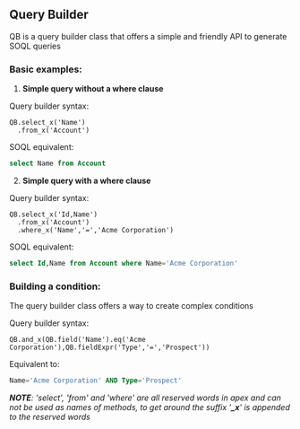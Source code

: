 ## Query Builder

QB is a query builder class that offers a simple and friendly API to generate SOQL queries

### Basic examples:

1. **Simple query without a where clause**

  Query builder syntax:
  ```apex
  QB.select_x('Name')
    .from_x('Account')
  ```

  SOQL equivalent:
  ```sql
  select Name from Account
  ```


2. **Simple query with a where clause**

  Query builder syntax:
  ```apex
  QB.select_x('Id,Name')
    .from_x('Account')
    .where_x('Name','=','Acme Corporation')
  ```

  SOQL equivalent:
  ```sql
  select Id,Name from Account where Name='Acme Corporation'
  ```

### Building a condition:

The query builder class offers a way to create complex conditions 

  Query builder syntax:
  ```apex
  QB.and_x(QB.field('Name').eq('Acme Corporation'),QB.fieldExpr('Type','=','Prospect'))
  ```

  Equivalent to:
  ```sql
  Name='Acme Corporation' AND Type='Prospect'
  ```

*__NOTE__: 'select', 'from' and 'where' are all reserved words in apex and can not be used as names of methods, to get around the suffix '__\_x__' is appended to the reserved words*

